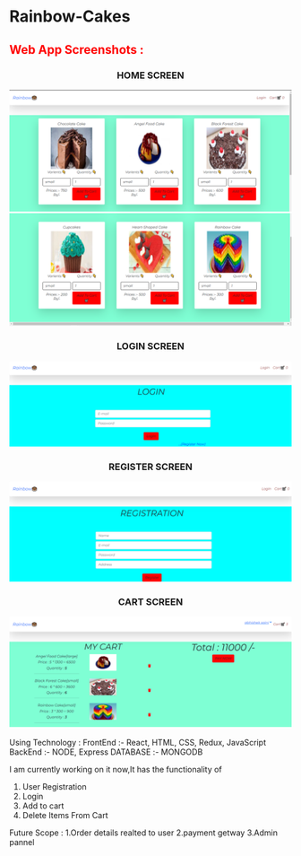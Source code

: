# Rainbow-Cakes

<h2 style="color:red;">Web App Screenshots :</h2>

<h3 align="center" dir="auto">HOME SCREEN</h3>
<img src='Images/Home1.png' />
<img src='Images/Home2.png' />

<h3 align="center" dir="auto" >LOGIN SCREEN</h3>
<img src='Images/Login.png' />

<h3 align="center" dir="auto" >REGISTER SCREEN</h3>
<img src='Images/Register.png' />

<h3 align="center" dir="auto" >CART SCREEN</h3>
<img src='Images/Cart.png' />

Using Technology :
      FrontEnd :- React, HTML, CSS, Redux, JavaScript
      BackEnd  :- NODE, Express
      DATABASE :- MONGODB
      

I am currently working on it now,It has the functionality of 
1. User Registration
2. Login
3. Add to cart
4. Delete Items From Cart


Future Scope :
1.Order details realted to user
2.payment getway 
3.Admin pannel

         
